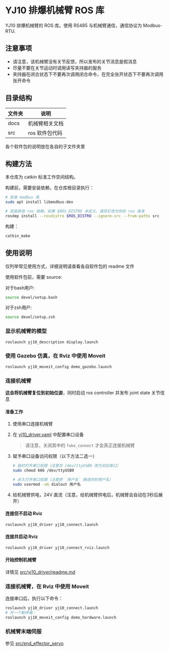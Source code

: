 # YJ10 排爆机械臂 ROS 库

YJ10 排爆机械臂的 ROS 库。使用 RS485 与机械臂通信，通信协议为 Modbus-RTU.

## 注意事项

- 请注意，该机械臂没有关节反馈，所以发布的关节消息是假消息
- 尽量不要在关节运动时调用读写夹持器的服务
- 夹持器在闭合状态下不要再次调用闭合命令，在完全张开状态下不要再次调用张开命令

## 目录结构

| 文件夹 | 说明           |
| ------ | -------------- |
| docs   | 机械臂相关文档 |
| src    | ros 软件包代码 |

各个软件包的说明放在各自的子文件夹里

## 构建方法

本仓库为 catkin 标准工作空间结构。

构建前，需要安装依赖，在仓库根目录执行：

```bash
# 安装 modbus 库
sudo apt install libmodbus-dev

# 安装其他 ros 依赖。如果 $ROS_DISTRO 未定义，请将它改为你的 ros 版本
rosdep install --rosdistro $ROS_DISTRO --ignore-src --from-paths src
```

构建：

```bash
catkin_make
```

## 使用说明

仅列举常见使用方式，详细说明请查看各自软件包的 readme 文件

使用软件包前，需要 source:

对于bash用户:

```sh
source devel/setup.bash
```

对于zsh用户:

```sh
source devel/setup.zsh
```

### 显示机械臂的模型

```sh
roslaunch yj10_description display.launch
```

### 使用 Gazebo 仿真，在 Rviz 中使用 Moveit

```sh
roslaunch yj10_moveit_config demo_gazebo.launch
```

### 连接机械臂

**这会将机械臂复位到初始位姿**，同时启动 ros controller 并发布 joint state 关节信息

#### 准备工作

1. 使用串口连接机械臂
2. 在 [yj10_driver.yaml](src/yj10_driver/config/yj10_driver.yaml) 中配置串口设备
    > 请注意，关闭其中的 `fake_connect` 才会真正连接机械臂
3. 赋予串口设备访问权限（以下方法二选一）

    ```sh
    # 临时打开串口权限（注意将 /dev/ttyUSB0 改为对应串口）
    sudo chmod 666 /dev/ttyUSB0

    # 永久打开串口权限（注意把 `用户名` 换成你的用户名）
    sudo usermod -aG dialout 用户名
    ```

4. 给机械臂供电，24V 直流（注意，给机械臂供电后，机械臂会自动在3秒后展开）

#### 连接但不启动 Rviz

```sh
roslaunch yj10_driver yj10_connect.launch
```

#### 连接并启动 Rviz

```sh
roslaunch yj10_driver yj10_connect_rviz.launch
```

#### 开始控制机械臂

详情见 [src/yj10_driver/readme.md](src/yj10_driver/readme.md)

### 连接机械臂，在 Rviz 中使用 Moveit

连接串口后，执行以下命令：

```bash
roslaunch yj10_driver yj10_connect.launch
# 开一个新终端：
roslaunch yj10_moveit_config demo_hardware.launch
```

### 机械臂末端伺服

参见 [src/end_effector_servo](src/end_effector_servo)
